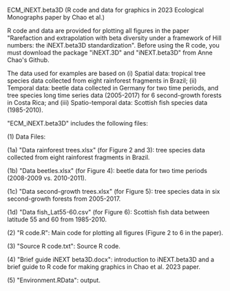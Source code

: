 ECM_iNEXT.beta3D (R code and data for graphics in 2023 Ecological Monographs paper by Chao et al.)

R code and data are provided for plotting all figures in the paper "Rarefaction and extrapolation with beta diversity under a framework of Hill numbers: the iNEXT.beta3D standardization". Before using the R code, you must download the package "iNEXT.3D" and "iNEXT.beta3D" from Anne Chao's Github. 

The data used for examples are based on (i) Spatial data: tropical tree species data collected from eight rainforest fragments in Brazil; (ii) Temporal data: beetle data collected in Germany for two time periods, and tree species long time series data (2005-2017) for 6 second-growth forests in Costa Rica; and (iii) Spatio-temporal data: Scottish fish species data (1985-2010).  

"ECM_iNEXT.beta3D" includes the following files:

(1) Data Files: 

  (1a) "Data rainforest trees.xlsx" (for Figure 2 and 3): tree species data collected from eight rainforest fragments in Brazil.
  
  (1b) "Data beetles.xlsx" (for Figure 4): beetle data for two time periods (2008-2009 vs. 2010-2011).
  
  (1c) "Data second-growth trees.xlsx" (for Figure 5): tree species data in six second-growth forests from 2005-2017.
  
  (1d) "Data fish_Lat55-60.csv" (for Figure 6): Scottish fish data between latitude 55 and 60 from 1985-2010.

(2) "R code.R": Main code for plotting all figures (Figure 2 to 6 in the paper).

(3) "Source R code.txt": Source R code. 

(4) "Brief guide iNEXT beta3D.docx": introduction to iNEXT.beta3D and a brief guide to R code for making graphics in Chao et al. 2023 paper.

(5) "Environment.RData": output.
